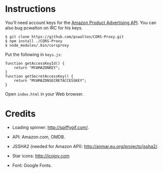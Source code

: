 # Instructions

You'll need account keys for the [Amazon Product Advertising API](http://docs.aws.amazon.com/AWSECommerceService/latest/DG/Welcome.html). You can also bug pcwalton on IRC for his keys.

    $ git clone https://github.com/pcwalton/CORS-Proxy.git
    $ npm install ./CORS-Proxy
    $ node_modules/.bin/corsproxy

Put the following in `keys.js`:

    function getAccessKeyId() {
        return "MYAMAZONKEY";
    }
    function getSecretAccessKey() {
        return "MYAMAZONSECRETACCESSKEY";
    }

Open `index.html` in your Web browser.

# Credits

* Loading spinner: http://spiffygif.com/.

* API: Amazon.com, OMDB.

* JSSHA2 (needed for Amazon API): http://anmar.eu.org/projects/jssha2/.

* Star icons: http://icojoy.com

* Font: Google Fonts.
